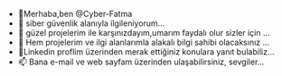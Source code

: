 - 👋Merhaba,ben @Cyber-Fatma
- 👀 siber güvenlik alanıyla ilgileniyorum...
- 🌱 güzel projelerim ile karşınızdayım,umarım faydalı olur sizler için ...
- 💞️ Hem projelerim ve ilgi alanlarımla alakalı bilgi sahibi olacaksınız ...
- 💞️Linkedin proflim üzerinden merak ettiğiniz konulara yanıt bulabiliz...
- 📫 Bana e-mail ve web sayfam üzerinden ulaşabilirsiniz, sevgiler...

<!---
Cyber-Fatma/Cyber-Fatma is a ✨ special ✨ repository because its `README.md` (this file) appears on your GitHub profile.
You can click the Preview link to take a look at your changes.
--->
